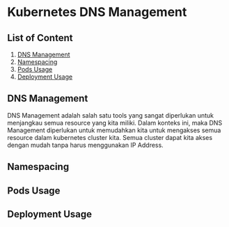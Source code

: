 # Kubernetes DNS Management

## List of Content

1. [DNS Management](#a-dns-management)
2. [Namespacing](#b-namespacing)
3. [Pods Usage](#c-pods-usage)
4. [Deployment Usage](#d-deployment-usage)

## DNS Management

DNS Management adalah salah satu tools yang sangat diperlukan untuk menjangkau semua resource yang kita miliki. Dalam konteks ini, maka DNS Management diperlukan untuk memudahkan kita untuk mengakses semua resource dalam kubernetes cluster kita. Semua cluster dapat kita akses dengan mudah tanpa harus menggunakan IP Address.

## Namespacing

## Pods Usage

## Deployment Usage
